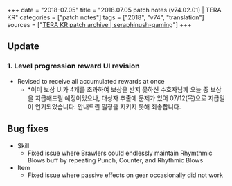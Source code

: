 +++
date = "2018-07.05"
title = "2018.07.05 patch notes (v74.02.01) | TERA KR"
categories = ["patch notes"]
tags = ["2018", "v74", "translation"]
sources = ["[TERA KR patch archive | seraphinush-gaming](/ko/patch/2018/v74-02-01)"]
+++

## Update

### 1. Level progression reward UI revision
- Revised to receive all accumulated rewards at once
  - *이미 보상 UI가 4개를 초과하여 보상을 받지 못하신 수호자님께 오늘 중 보상을 지급해드릴 예정이었으나, 대상자 추출에 문제가 있어 07/12(목)으로 지급일이 연기되었습니다. 안내드린 일정을 지키지 못해 죄송합니다.

## Bug fixes

- Skill
  - Fixed issue where Brawlers could endlessly maintain Rhymthmic Blows buff by repeating Punch, Counter, and Rhythmic Blows
- Item
  - Fixed issue where passive effects on gear occasionally did not work
